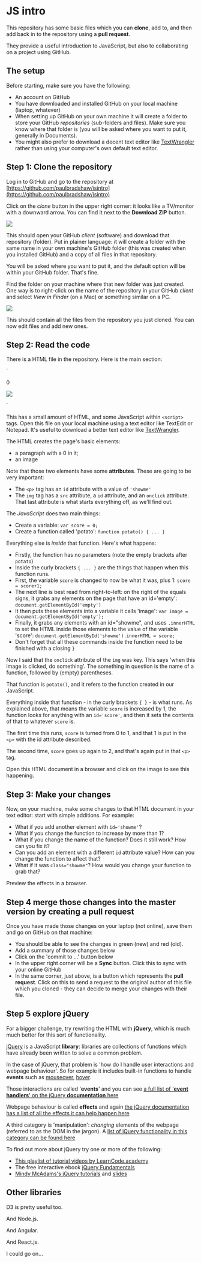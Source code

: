 # JS intro

This repository has some basic files which you can **clone**, add to, and then add back in to the repository using a **pull request**.

They provide a useful introduction to JavaScript, but also to collaborating on a project using GitHub.

## The setup

Before starting, make sure you have the following:

* An account on GitHub
* You have downloaded and installed GitHub on your local machine (laptop, whatever)
* When setting up GitHub on your own machine it will create a folder to store your GitHub *repositories* (sub-folders and files). Make sure you know where that folder is (you will be asked where you want to put it, generally in Documents).
* You might also prefer to download a decent text editor like [TextWrangler](http://www.barebones.com/products/textwrangler/) rather than using your computer's own default text editor.

## Step 1: Clone the repository

Log in to GitHub and go to the repository at [https://github.com/paulbradshaw/jsintro](https://github.com/paulbradshaw/jsintro)

Click on the *clone* button in the upper right corner: it looks like a TV/monitor with a downward arrow. You can find it next to the **Download ZIP** button.

![](https://raw.githubusercontent.com/paulbradshaw/jsintro/master/clone.png)

This should open your GitHub *client* (software) and download that repository (folder). Put in plainer language: it will create a folder with the same name in your own machine's GitHub folder (this was created when you installed GitHub) and a copy of all files in that repository. 

You will be asked where you want to put it, and the default option will be within your GitHub folder. That's fine.

Find the folder on your machine where that new folder was just created. One way is to right-click on the name of the repository in your GitHub *client* and select *View in Finder* (on a Mac) or something similar on a PC.

![](https://raw.githubusercontent.com/paulbradshaw/jsintro/master/openinfinder.png)

This should contain all the files from the repository you just cloned. You can now edit files and add new ones.

## Step 2: Read the code

There is a HTML file in the repository. Here is the main section:

`<p id='showme'>0</p>
<img src="http://www.breederretriever.com/photopost/data/591/Picture_126_640x480.jpg" id="empty" onclick="potato()">
<script>
var score = 0;
function potato() {
score = score+1;
var image = document.getElementById('empty');
document.getElementById('showme').innerHTML = score;
}
</script>`


This has a small amount of HTML, and some JavaScript within `<script>` tags. Open this file on your local machine using a text editor like TextEdit or Notepad. It's useful to download a better text editor like [TextWrangler](http://www.barebones.com/products/textwrangler/).

The HTML creates the page's basic elements: 

* a paragraph with a 0 in it; 
* an image

Note that those two elements have some **attributes**. These are going to be very important:

* The `<p>` tag has an `id` attribute with a value of `'showme'`
* The `img` tag has a `src` attribute, a `id` attribute, and an `onclick` attribute. That last attribute is what starts everything off, as we'll find out.

The *JavaScript* does two main things:

* Create a variable: `var score = 0;`
* Create a function called 'potato': `function potato() { ... }`

Everything else is *inside* that function. Here's what happens:

* Firstly, the function has no parameters (note the empty brackets after `potato`)
* Inside the curly brackets `{ ... }` are the things that happen when this function runs.
* First, the variable `score` is changed to now be what it was, plus 1: `score = score+1;`
* The next line is best read from right-to-left: on the right of the equals signs, it grabs any elements on the page that have an id='empty': `document.getElementById('empty')`
* It then puts these elements into a variable it calls 'image': `var image = document.getElementById('empty');`
* Finally, it grabs any elements with an id="showme", and uses `.innerHTML` to set the HTML inside those elements to the value of the variable 'score': `document.getElementById('showme').innerHTML = score;`
* Don't forget that all these commands inside the function need to be finished with a closing `}`

Now I said that the `onclick` attribute of the `img` was key. This says 'when this image is clicked, do something'. The something in question is the name of a function, followed by (empty) parentheses.

That function is `potato()`, and it refers to the function created in our JavaScript.

Everything inside that function - in the curly brackets `{ }` - is what runs. As explained above, that means the variable `score` is increased by 1, the function looks for anything with an `id='score'`, and then it sets the contents of that to whatever `score` is.

The first time this runs, `score` is turned from 0 to 1, and that 1 is put in the `<p>` with the id attribute described.

The second time, `score` goes up again to 2, and that's again put in that `<p>` tag.

Open this HTML document in a browser and click on the image to see this happening.


## Step 3: Make your changes

Now, on your machine, make some changes to that HTML document in your text editor: start with simple additions. For example:

* What if you add another element with `id='showme'`?
* What if you change the function to increase by more than 1?
* What if you change the name of the function? Does it still work? How can you fix it?
* Can you add an element with a different `id` attribute value? How can you change the function to affect that?
* What if it was `class="showme"`? How would you change your function to grab that?

Preview the effects in a browser. 

## Step 4 merge those changes into the master version by creating a pull request

Once you have made those changes on your laptop (not online), save them and go on GitHub on that machine:

* You should be able to see the changes in green (new) and red (old). 
* Add a summary of those changes below
* Click on the 'commit to ...' button below
* In the upper right corner will be a **Sync** button. Click this to sync with your online GitHub
* In the same corner, just above, is a button which represents the **pull request**. Click on this to send a request to the original author of this file which you cloned - they can decide to merge your changes with their file.

## Step 5 explore jQuery

For a bigger challenge, try rewriting the HTML with **jQuery**, which is much much better for this sort of functionality.

[jQuery](https://jquery.com/) is a JavaScript **library**: libraries are collections of functions which have already been written to solve a common problem.

In the case of jQuery, that problem is 'how do I handle user interactions and webpage behaviour'. So for example it includes built-in functions to handle **events** such as [mouseover](https://api.jquery.com/mouseover/), [hover](https://api.jquery.com/hover/).

Those interactions are called '**events**' and you can see [a full list of '**event handlers**' on the jQuery **documentation** here](https://api.jquery.com/category/events/)

Webpage behaviour is called **effects** and again [the jQuery documentation has a list of all the effects it can help happen here](https://api.jquery.com/category/effects/)

A third category is 'manipulation': *changing* elements of the webpage (referred to as the DOM in the jargon). A [list of jQuery functionality in this category can be found here](https://api.jquery.com/category/manipulation/)

To find out more about jQuery try one or more of the following:

* [This playlist of tutorial videos by LearnCode.academy](https://www.youtube.com/watch?v=hMxGhHNOkCU&list=PLoYCgNOIyGABdI2V8I_SWo22tFpgh2s6_)
* The free interactive ebook [jQuery Fundamentals](http://jqfundamentals.com/)
* [Mindy McAdams's jQuery tutorials](https://github.com/macloo/jquery_beginners) and [slides](http://www.slideshare.net/macloo/j-query-review1)

## Other libraries

D3 is pretty useful too.

And Node.js.

And Angular.

And React.js.

I could go on...